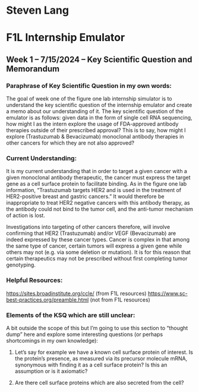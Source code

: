 # Steven Lang
# F1L Internship Emulator

## Week 1 – 7/15/2024 – Key Scientific Question and Memorandum

### Paraphrase of Key Scientific Question in my own words:
The goal of week one of the figure one lab internship simulator is to understand the key scientific question of the internship emulator and create a memo about our understanding of it. The key scientific question of the emulator is as follows: given data in the form of single cell RNA sequencing, how might I as the intern explore the usage of FDA-approved antibody therapies outside of their prescribed approval? This is to say, how might I explore (Trastuzumab & Bevacizumab) monoclonal antibody therapies in other cancers for which they are not also approved?

### Current Understanding:
It is my current understanding that in order to target a given cancer with a given monoclonal antibody therapeutic, the cancer must express the target gene as a cell surface protein to facilitate binding. As in the figure one lab information, “Trastuzumab targets HER2 and is used in the treatment of HER2-positive breast and gastric cancers.” It would therefore be inappropriate to treat HER2 negative cancers with this antibody therapy, as the antibody could not bind to the tumor cell, and the anti-tumor mechanism of action is lost. 

Investigations into targeting of other cancers therefore, will involve confirming that HER2 (Trastuzumab) and/or VEGF (Bevacizumab) are indeed expressed by these cancer types. Cancer is complex in that among the same type of cancer, certain tumors will express a given gene while others may not (e.g. via some deletion or mutation). It is for this reason that certain therapeutics may not be prescribed without first completing tumor genotyping.

### Helpful Resources:
https://sites.broadinstitute.org/ccle/
(from F1L resources)
https://www.sc-best-practices.org/preamble.html
(not from F1L resources)

### Elements of the KSQ which are still unclear:
A bit outside the scope of this but I’m going to use this section to “thought dump” here and explore some interesting questions (or perhaps shortcomings in my own knowledge):

1.	Let’s say for example we have a known cell surface protein of interest. Is the protein’s presence, as measured via its precursor molecule mRNA, synonymous with finding it as a cell surface protein? Is this an assumption or is it axiomatic?

2.	Are there cell surface proteins which are also secreted from the cell? 
